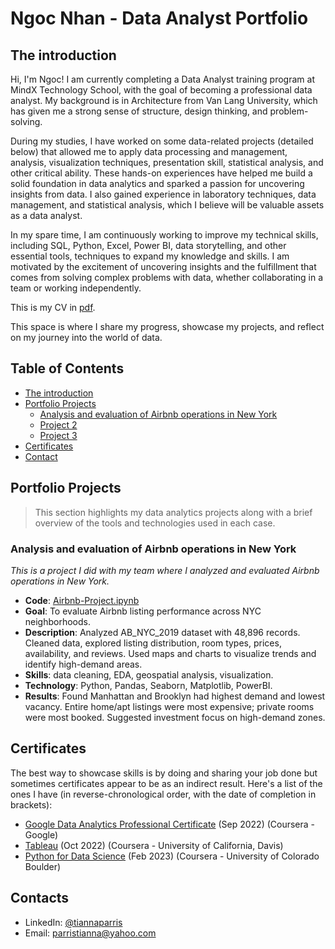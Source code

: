 # Ngoc Nhan - Data Analyst Portfolio

## The introduction
Hi, I'm Ngoc! I am currently completing a Data Analyst training program at MindX Technology School, with the goal of becoming a professional data analyst. My background is in Architecture from Van Lang University, which has given me a strong sense of structure, design thinking, and problem-solving.

During my studies, I have worked on some data-related projects (detailed below) that allowed me to apply data processing and management, analysis, visualization techniques, presentation skill, statistical analysis, and other critical ability. These hands-on experiences have helped me build a solid foundation in data analytics and sparked a passion for uncovering insights from data. I also gained experience in laboratory techniques, data management, and statistical analysis, which I believe will be valuable assets as a data analyst.

In my spare time, I am continuously working to improve my technical skills, including SQL, Python, Excel, Power BI, data storytelling, and other essential tools, techniques to expand my knowledge and skills. I am motivated by the excitement of uncovering insights and the fulfillment that comes from solving complex problems with data, whether collaborating in a team or working independently.

This is my CV in [pdf](https://github.com/nhungoc1510/Data-Analyst-Portfolio/blob/main/CV_NHAN-NHU-NGOC.pdf).

This space is where I share my progress, showcase my projects, and reflect on my journey into the world of data.

## Table of Contents
- [The introduction](https://github.com/nhungoc1510/Data-Analyst-Portfolio/blob/main/README.md#the-introduction)
- [Portfolio Projects](https://github.com/nhungoc1510/Data-Analyst-Portfolio/blob/main/README.md#portfolio-projects)
     - [Analysis and evaluation of Airbnb operations in New York](https://github.com/nhungoc1510/nhungoc/blob/main/README.md#Analysis-and-evaluation-of-Airbnb-operations-in-New-York)
     - [Project 2](https://github.com/nhungoc1510/Data-Analyst-Portfolio/blob/main/README.md)
     - [Project 3](https://github.com/nhungoc1510/Data-Analyst-Portfolio/blob/main/README.md)
- [Certificates](https://github.com/nhungoc1510/Data-Analyst-Portfolio/blob/main/README.md)
- [Contact](https://github.com/nhungoc1510/Data-Analyst-Portfolio/blob/main/README.md)
     
## Portfolio Projects
>This section highlights my data analytics projects along with a brief overview of the tools and technologies used in each case.

### Analysis and evaluation of Airbnb operations in New York
*This is a project I did with my team where I analyzed and evaluated Airbnb operations in New York.*

- **Code**: [Airbnb-Project.ipynb](https://github.com/nhungoc1510/Projects/blob/main/Airbnb-Project.ipynb)
- **Goal**: To evaluate Airbnb listing performance across NYC neighborhoods.
- **Description**: Analyzed AB_NYC_2019 dataset with 48,896 records. Cleaned data, explored listing distribution, room types, prices, availability, and reviews. Used maps and charts to visualize trends and identify high-demand areas.
- **Skills**: data cleaning, EDA, geospatial analysis, visualization.
- **Technology**: Python, Pandas, Seaborn, Matplotlib, PowerBI.
- **Results**: Found Manhattan and Brooklyn had highest demand and lowest vacancy. Entire home/apt listings were most expensive; private rooms were most booked. Suggested investment focus on high-demand zones.

## Certificates
The best way to showcase skills is by doing and sharing your job done but sometimes certificates appear to be as an indirect result. Here's a list of the ones I have (in reverse-chronological order, with the date of completion in brackets):
- [Google Data Analytics Professional Certificate](https://www.coursera.org/account/accomplishments/professional-cert/LRQ498UKBBSJ?utm_source=link&utm_medium=certificate&utm_content=cert_image&utm_campaign=sharing_cta&utm_product=prof) (Sep 2022) (Coursera - Google)
- [Tableau](https://www.coursera.org/account/accomplishments/verify/62LME4DV8CUV) (Oct 2022) (Coursera - University of California, Davis)
- [Python for Data Science](https://coursera.org/share/a16ecd3de61dd794199c452586cba90c) (Feb 2023) (Coursera - University of Colorado Boulder)

## Contacts
- LinkedIn: [@tiannaparris](https://www.linkedin.com/in/tianna-parris-9b6823176/)
- Email: parristianna@yahoo.com
